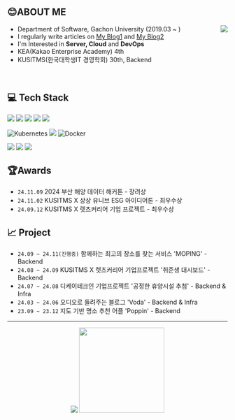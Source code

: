 ## 😊ABOUT ME

  <a href="https://solved.ac/profile/heesang99">
    <img align="right" src="http://mazassumnida.wtf/api/v2/generate_badge?boj=heesang99">
  </a>
  

- Department of Software, Gachon University (2019.03 ~ )
- I regularly write articles on <a href="https://chobo-backend.tistory.com/">My Blog1</a> and <a href="https://velog.io/@munyo17/posts">My Blog2</a>
- I'm Interested in **Server, Cloud** and **DevOps**
- KEA(Kakao Enterprise Academy) 4th
- KUSITMS(한국대학생IT 경영학회) 30th, Backend
  <br/>
  <br/>
  <br/>

## 💻 Tech Stack
<p>
<img src="https://img.shields.io/badge/Java-FF9900?style=for-the-badge&logo=JAVA&logoColor=FFFFFF" >
<img src="https://img.shields.io/badge/Spring-6DB33F?style=for-the-badge&logo=Spring&logoColor=FFFFFF" >
<img src="https://img.shields.io/badge/MySQL-4479A1?style=for-the-badge&logo=MySQL&logoColor=FFFFFF" >
<img src="https://img.shields.io/badge/Redis-DC382D?style=for-the-badge&logo=Redis&logoColor=FFFFFF" >
<img src="https://img.shields.io/badge/mongodb-47A248?style=for-the-badge&logo=mongodb&logoColor=FFFFFF">
</p>

![Kubernetes](https://img.shields.io/badge/kubernetes-%23326ce5.svg?style=for-the-badge&logo=kubernetes&logoColor=white)
<img src="https://img.shields.io/badge/jenkins-D24939?style=for-the-badge&logo=jenkins&logoColor=white">
![Docker](https://img.shields.io/badge/docker-%230db7ed.svg?style=for-the-badge&logo=docker&logoColor=white)

<p>
<img src="https://img.shields.io/badge/Jira-0052CC?style=for-the-badge&logo=jira&logoColor=white">
<img src="https://img.shields.io/badge/Confluence-172B4D?style=for-the-badge&logo=confluence&logoColor=white">
<img src="https://img.shields.io/badge/IntelliJIDEA-000000?style=for-the-badge&logo=IntelliJIDEA&logoColor=FFFFFF" >
</p>

## 🏆Awards
- `24.11.09` 2024 부산 해양 데이터 해커톤 - 장려상
- `24.11.02` KUSITMS X 상상 유니브 ESG 아이디어톤 - 최우수상
- `24.09.12` KUSITMS X 렛츠커리어 기업 프로젝트 - 최우수상

## 📈 Project
- `24.09 ~ 24.11(진행중)` 함께하는 최고의 장소를 찾는 서비스 'MOPING' - Backend
- `24.08 ~ 24.09` KUSITMS X 렛츠커리어 기업프로젝트 '취준생 대시보드' - Backend
- `24.07 ~ 24.08` 디케이테크인 기업프로젝트 '공정한 휴양시설 추첨' - Backend & Infra
- `24.03 ~ 24.06` 오디오로 들려주는 블로그 'Voda' - Backend & Infra
- `23.09 ~ 23.12` 지도 기반 명소 추천 어플 'Poppin' - Backend

---
<div align="center">
  <img src="https://github-readme-stats.vercel.app/api?username=codrin2&theme=merko&show_icons=true&count_private=true"/>
  <img height=195px src="https://github-readme-stats.vercel.app/api/top-langs/?username=codrin2&layout=compact&theme=highcontrast"/>
</div>


<!--
## 💻Tech Stack

### Language
<p>
<img src="https://img.shields.io/badge/Java-FF9900?style=for-the-badge&logo=JAVA&logoColor=FFFFFF" >
<img src="https://img.shields.io/badge/Python-3776AB?style=for-the-badge&logo=Python&logoColor=FFFFFF" >
<img src="https://img.shields.io/badge/C-A8B9CC?style=for-the-badge&logo=C&logoColor=FFFFFF">
</p>

### Framework
<p>
<img src="https://img.shields.io/badge/Spring-6DB33F?style=for-the-badge&logo=Spring&logoColor=FFFFFF" >
<img src="https://img.shields.io/badge/SpringBoot-6DB33F?style=for-the-badge&logo=SpringBoot&logoColor=FFFFFF" >
</p>

### Database
<p>
<img src="https://img.shields.io/badge/MySQL-4479A1?style=for-the-badge&logo=MySQL&logoColor=FFFFFF" >
<img src="https://img.shields.io/badge/Redis-DC382D?style=for-the-badge&logo=Redis&logoColor=FFFFFF" >
<img src="https://img.shields.io/badge/mongodb-47A248?style=for-the-badge&logo=mongodb&logoColor=FFFFFF">
</p>

### DevOps
![Kubernetes](https://img.shields.io/badge/kubernetes-%23326ce5.svg?style=for-the-badge&logo=kubernetes&logoColor=white)
<img src="https://img.shields.io/badge/jenkins-D24939?style=for-the-badge&logo=jenkins&logoColor=white">
![Docker](https://img.shields.io/badge/docker-%230db7ed.svg?style=for-the-badge&logo=docker&logoColor=white)


### Cloud
<p>
<img src="https://img.shields.io/badge/Amazon EKS-1765F6?style=for-the-badge&logo=amazoneks&logoColor=FFFFFF" >
<img src="https://img.shields.io/badge/Amazon EC2-FF9900?style=for-the-badge&logo=Amazon ec2&logoColor=FFFFFF" > 
<img src="https://img.shields.io/badge/Amazon RDS-527FFF?style=for-the-badge&logo=Amazon RDS&logoColor=FFFFFF" >
<img src="https://img.shields.io/badge/Amazon%20S3-569A31?style=for-the-badge&logo=Amazon%20S3&logoColor=white">  
</p>


### Tool
<p>
<img src="https://img.shields.io/badge/Jira-0052CC?style=for-the-badge&logo=jira&logoColor=white">
<img src="https://img.shields.io/badge/Confluence-172B4D?style=for-the-badge&logo=confluence&logoColor=white">
<img src="https://img.shields.io/badge/IntelliJIDEA-000000?style=for-the-badge&logo=IntelliJIDEA&logoColor=FFFFFF" >
<img src="https://img.shields.io/badge/Visual%20Studio%20Code-007ACC?style=for-the-badge&logo=Visual%20Studio%20Code&logoColor=FFFFFF" >
<img src="https://img.shields.io/badge/androidstudio-3DDC84?style=for-the-badge&logo=androidstudio&logoColor=FFFFFF" >
</p>

-->
